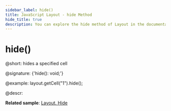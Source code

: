 ```yaml
---
sidebar_label: hide()
title: JavaScript Layout - hide Method 
hide_title: true
description: You can explore the hide method of Layout in the documentation of the DHTMLX JavaScript UI library. Browse developer guides and API reference, try out code examples and live demos, and download a free 30-day evaluation version of DHTMLX Suite 7.
---
```

 
# hide()

@short: hides a specified cell

@signature: {'hide(): void;'}

@example:
layout.getCell("1").hide();

@descr:

**Related sample**: [Layout. Hide](https://snippet.dhtmlx.com/u0jd8ah3)

[comment]: # (@relatedapi: layout/api/layout_show_method.md layout/api/layout_isvisible_method.md layout/api/layout_hidden_config.md)

[comment]: # (@related: layout/work_with_layout.md#hidingshowing-a-cell)
